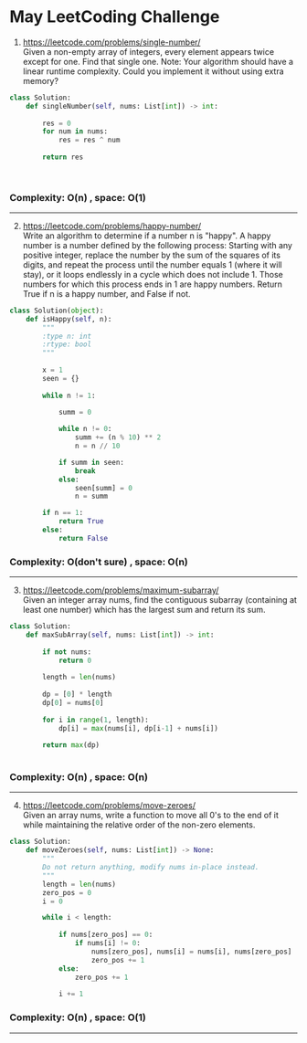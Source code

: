# May LeetCoding Challenge

1) https://leetcode.com/problems/single-number/ </br>
Given a non-empty array of integers, every element appears twice except for one. Find that single one.
Note:
Your algorithm should have a linear runtime complexity. Could you implement it without using extra memory?
```python
class Solution:
    def singleNumber(self, nums: List[int]) -> int:
        
        res = 0
        for num in nums:
            res = res ^ num
            
        return res
            
        
```
### Complexity: O(n) , space: O(1)
----------------------
2) https://leetcode.com/problems/happy-number/ </br>
Write an algorithm to determine if a number n is "happy".
A happy number is a number defined by the following process: Starting with any positive integer, replace the number by the sum of the squares of its digits, and repeat the process until the number equals 1 (where it will stay), or it loops endlessly in a cycle which does not include 1. Those numbers for which this process ends in 1 are happy numbers.
Return True if n is a happy number, and False if not.

```python
class Solution(object):
    def isHappy(self, n):
        """
        :type n: int
        :rtype: bool
        """
        
        x = 1
        seen = {}
        
        while n != 1:
            
            summ = 0

            while n != 0:
                summ += (n % 10) ** 2
                n = n // 10

            if summ in seen:
                break
            else:
                seen[summ] = 0
                n = summ

        if n == 1:
            return True
        else:
            return False
```
### Complexity: O(don't sure) , space: O(n)
-----------------------

3) https://leetcode.com/problems/maximum-subarray/ </br>
Given an integer array nums, find the contiguous subarray (containing at least one number) which has the largest sum and return its sum.

```python
class Solution:
    def maxSubArray(self, nums: List[int]) -> int:
        
        if not nums:
            return 0
        
        length = len(nums)
        
        dp = [0] * length
        dp[0] = nums[0]
        
        for i in range(1, length):
            dp[i] = max(nums[i], dp[i-1] + nums[i])
            
        return max(dp)
       
```
### Complexity: O(n) , space: O(n)
-----------------------

4) https://leetcode.com/problems/move-zeroes/ </br>
Given an array nums, write a function to move all 0's to the end of it while maintaining the relative order of the non-zero elements.

```python
class Solution:
    def moveZeroes(self, nums: List[int]) -> None:
        """
        Do not return anything, modify nums in-place instead.
        """
        length = len(nums)
        zero_pos = 0
        i = 0

        while i < length:
            
            if nums[zero_pos] == 0:
                if nums[i] != 0:
                    nums[zero_pos], nums[i] = nums[i], nums[zero_pos]
                    zero_pos += 1
            else:
                zero_pos += 1
                
            i += 1  
```
### Complexity: O(n) , space: O(1)
-----------------------